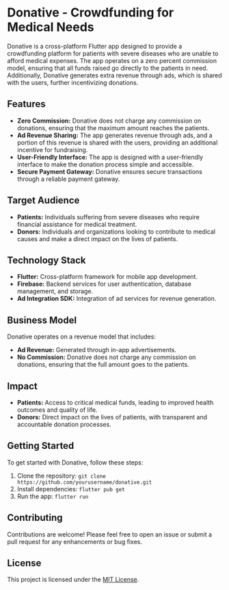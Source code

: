 # Donative - Crowdfunding for Medical Needs

Donative is a cross-platform Flutter app designed to provide a crowdfunding platform for patients with severe diseases who are unable to afford medical expenses. The app operates on a zero percent commission model, ensuring that all funds raised go directly to the patients in need. Additionally, Donative generates extra revenue through ads, which is shared with the users, further incentivizing donations.

## Features

- **Zero Commission:** Donative does not charge any commission on donations, ensuring that the maximum amount reaches the patients.
- **Ad Revenue Sharing:** The app generates revenue through ads, and a portion of this revenue is shared with the users, providing an additional incentive for fundraising.
- **User-Friendly Interface:** The app is designed with a user-friendly interface to make the donation process simple and accessible.
- **Secure Payment Gateway:** Donative ensures secure transactions through a reliable payment gateway.

## Target Audience

- **Patients:** Individuals suffering from severe diseases who require financial assistance for medical treatment.
- **Donors:** Individuals and organizations looking to contribute to medical causes and make a direct impact on the lives of patients.

## Technology Stack

- **Flutter:** Cross-platform framework for mobile app development.
- **Firebase:** Backend services for user authentication, database management, and storage.
- **Ad Integration SDK:** Integration of ad services for revenue generation.

## Business Model

Donative operates on a revenue model that includes:
- **Ad Revenue:** Generated through in-app advertisements.
- **No Commission:** Donative does not charge any commission on donations, ensuring that the full amount goes to the patients.

## Impact

- **Patients:** Access to critical medical funds, leading to improved health outcomes and quality of life.
- **Donors:** Direct impact on the lives of patients, with transparent and accountable donation processes.

## Getting Started

To get started with Donative, follow these steps:
1. Clone the repository: `git clone https://github.com/yourusername/donative.git`
2. Install dependencies: `flutter pub get`
3. Run the app: `flutter run`

## Contributing

Contributions are welcome! Please feel free to open an issue or submit a pull request for any enhancements or bug fixes.

## License

This project is licensed under the [MIT License](./LICENSE.md).
